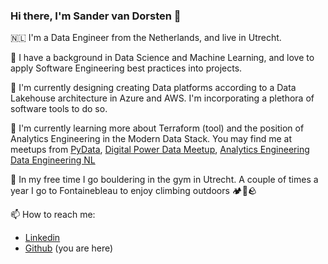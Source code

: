 ### Hi there, I'm Sander van Dorsten 👋

🇳🇱 I'm a Data Engineer from the Netherlands, and live in Utrecht.

🏫 I have a background in Data Science and Machine Learning, and love to apply Software Engineering best practices into projects.

🔭 I'm currently designing creating Data platforms according to a Data Lakehouse architecture in Azure and AWS. I'm incorporating a plethora of software tools to do so.

🌱 I'm currently learning more about Terraform (tool) and the position of Analytics Engineering in the Modern Data Stack. You may find me at meetups from [PyData](https://www.meetup.com/pydata-nl/), [Digital Power Data Meetup](https://www.meetup.com/digital-power-data-tips-know-how/), [Analytics Engineering](https://www.meetup.com/analytics-engineering/) [Data Engineering NL](https://www.meetup.com/data-engineering-nl/) 

🧗 In my free time I go bouldering in the gym in Utrecht. A couple of times a year I go to Fontainebleau to enjoy climbing outdoors 🏕️🌲🪨

 📫 How to reach me: 
   - [Linkedin](https://linkedin.com/in/sandervandorsten)
   - [Github](https://github.com/sandervandorsten) (you are here)


<!--
**sandervandorsten/sandervandorsten** is a ✨ _special_ ✨ repository because its `README.md` (this file) appears on your GitHub profile.

Here are some ideas to get you started:

-  I’m currently working on ...
- 🌱 I’m currently learning ...
- 👯 I’m looking to collaborate on ...
- 🤔 I’m looking for help with ...
- 💬 Ask me about ...
- 😄 Pronouns: ...
- ⚡ Fun fact: ...
-->
